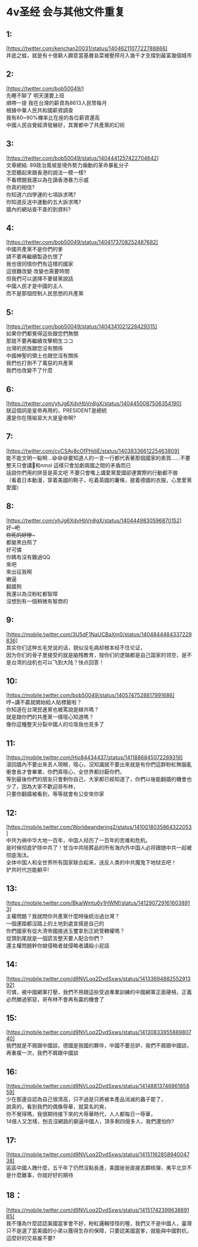 # 4v圣经 会与其他文件重复

## 1:
[https://twitter.com/kenchan20031/status/1404621107722788866]  
井底之蛙，就是有十億窮人願意當基層韭菜被壓搾月入幾千才支撐到最富幾個城市  

## 2:
[https://twitter.com/bob50049/]  
先睡不聊了 明天還要上班  
順帶一提 我在台灣的薪資為8613人民幣每月  
根據中華人民共和國薪資調查  
我有80~90%機率比在座的各位薪資還高  
中國人民自覺經濟發展好，其實都中了共產黨的幻術  

## 3:
[https://twitter.com/bob50049/status/1404441257422704642]  
文章總結: 89政治風坡是境外勢力煽動的革命暴亂分子  
怎麼聽起來跟香港的說法一模一樣?  
不看標題我還以為在讀香港暴力示威  
你真的相信?  
你知道六四學運的七項訴求嗎?  
你知道反送中運動的五大訴求嗎?  
牆內的網站查不查的到資料?  

## 4:
[https://twitter.com/bob50049/status/1404173708252487682]  
中國共產黨不是你們的爹  
請不要再繼續製造仇恨了  
我也很同情你們有這樣的國家  
這很難改變 改變也需要時間  
但我們可以選擇不要替黨說話  
中國人民才是中國的主人  
而不是那個控制人民思想的共產黨  

## 5:
[https://twitter.com/bob50049/status/1404341021228429315]  
如果你們都覺得這些跟您們無關  
那就不要再繼續攻擊桐生ココ  
台灣的民族跟您沒有關係  
中國神聖的領土也跟您沒有關係  
我們也打倒不了萬惡的共產黨  
我們也改變不了什麼  

## 6:
[https://twitter.com/yhJg6XdvHbVn8gX/status/1404450087506354190]  
朕這個詞是皇帝再用的，PRESIDENT是總統  
還是你在隱喻習大大是皇帝啊?  

## 7:
[https://twitter.com/cvCSAy8cOfPHdiE/status/1403833661225463809]  
能不能文明一點啊...😅😅😅要知道人的一言一行都代表著那個國家的素質......不要整天只會講🐸和nmsl 這樣只會加劇兩國之間的矛盾而已  
話說你們用的拼音是英文吧 不要只會嘴上講愛黨愛國卻連實際的行動都不做  
（看着日本動漫，穿着美國的鞋子，吃着英國的薯條，披着德國的衣服，心里愛黨愛國）  

## 8:
[https://twitter.com/yhJg6XdvHbVn8gX/status/1404449830596870152]  
好~~~吧  
你死的好慘~~~  
都變黑白照了  
好可憐  
你媽有沒有難過QQ  
來吧  
來出征我啊  
嫩逼  
翻牆狗  
我還以為洨粉紅都智障  
沒想到有一個稍微有智商的 

## 9:
[https://mobile.twitter.com/3U5dF1NaUCBaXm0/status/1404844484337229836]  
其实你们这种五毛党说的话，貌似没毛病却根本经不住论证，  
因为你们的骨子里接受的就是脑残教育，按你们的逻辑都是自己国家的领空，是不是台湾的战机也可以飞到大陆？快点回答！  

## 10:
[https://mobile.twitter.com/bob50049/status/1405747528817991686]  
哼~講不贏就開始給人貼標籤啦？  
你知道在台灣民進黨也被罵說是綠共嗎？  
就是跟你們的共產黨一樣噁心知道嗎？  
像你這種整天分裂中國人的垃圾我也見多了  

## 11:
[https://mobile.twitter.com/Hio84434437/status/1411886845072269319]  
滾回牆內不要出來丟人現眼，噁心，沒知識就不要出來就是有你們這群粉紅無腦亂衝會長才會畢業，你們真噁心，全世界都討厭你們，  
等到最後你們的朋友只會剩你自己，大家都已經知道了，你們以後能翻牆的機會也少了，因為大家不歡迎哥布林，  
只要你翻牆被看到，等等就會有公安來你家

## 12:
[https://mobile.twitter.com/Worldwandering2/status/1410018035864322053]  
中共为祸中华大地一百年，中国人经历了一百年的苦难和危机。  
是时候彻底铲除中共了！甘当中共陪葬品的所有海内外中国人必将跟随中共一起被彻底淘汰。  
全体中国人和全世界所有国家联合起来，送反人类的中共魔鬼下地狱去吧！  
铲共时代岂能躺平!

## 13:
[https://mobile.twitter.com/BkajWmtu6y1HWNf/status/1412907291616038913]  
主權問題？我就問你共產黨什麼時後統治過台灣？  
一個連踏都沒踏上的土地到處宣揚是自己的  
你們國家有從大清帝國接過玉璽拿到正統管轄權嗎？  
從頭到尾就是一個謊言整天要人配合你們？  
還主權問題幹你娘侵略者就侵略者講殺小屁話  

## 14:
[https://mobile.twitter.com/d9NVLoq2DvdSxws/status/1413369488255291392]  
可憐，被中國網軍打壓，我們不用跟這些受過專業訓練的中國網軍正面硬槓，正義必然勝過邪惡，哥布林不會再有贏的機會了  

## 15:
[https://mobile.twitter.com/d9NVLoq2DvdSxws/status/1413083395588980740]  
我們就是不屑跟中國談，德國是我國的夥伴，中國不要忌妒，我們不屑跟中國談，再重複一次，我們不屑跟中國談  

## 16:
[https://mobile.twitter.com/d9NVLoq2DvdSxws/status/1414881374696185859]  
少在那邊自認為自己很清高，只不過是只將被本產品消滅的蟲子罷了，  
說真的，看到我們的偶像辱華，就莫名的爽，  
你不覺得嗎，我很期待接下來的大辱華時代，人人都每日一辱華，  
14億人又怎樣，刨去沒網路的窮逼中國人，頂多剩四億多人，我們還怕你?

## 17:
[https://mobile.twitter.com/d9NVLoq2DvdSxws/status/1415116285894004738]  
區區中國人跩什麼，五千年了仍然沒點長進，美國爸爸直接丟顆核彈，夷平北京不是什麼難事，你就好好的期待

## 18：
[https://mobile.twitter.com/d9NVLoq2DvdSxws/status/1415174239963869185]  
我不懂為什麼認認美國當爹會不好，粉紅邏輯怪怪的喔，我們又不是中國人，臺灣只不是選了當美國的小弟以獲得生存的保障，只要認美國當爹，就能與中國對抗，這麼好的交易誰不要?

